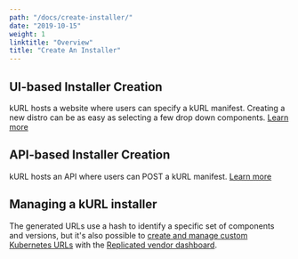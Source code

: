 ```yaml
---
path: "/docs/create-installer/"
date: "2019-10-15"
weight: 1
linktitle: "Overview"
title: "Create An Installer"
---
```

## UI-based Installer Creation
kURL hosts a website where users can specify a kURL manifest. Creating a new distro can be as easy as selecting a few drop down components. [Learn more](creating-an-installer-ui)

## API-based Installer Creation
kURL hosts an API where users can POST a kURL manifest. [Learn more](creating-an-installer-api)

## Managing a kURL installer
The generated URLs use a hash to identify a specific set of components and versions, but it's also possible to [create and manage custom Kubernetes URLs](https://kots.io/vendor/embedded-kubernetes/embedded-kubernetes/) with the [Replicated vendor dashboard](https://vendor.replicated.com).

